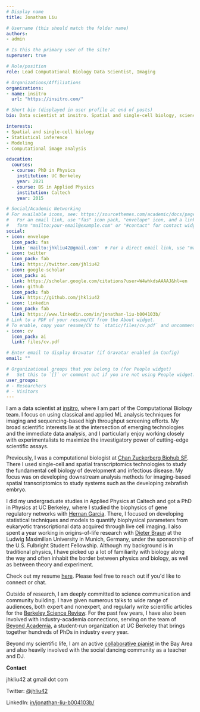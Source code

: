 ```yaml
---
# Display name
title: Jonathan Liu

# Username (this should match the folder name)
authors:
- admin

# Is this the primary user of the site?
superuser: true

# Role/position
role: Lead Computational Biology Data Scientist, Imaging

# Organizations/Affiliations
organizations:
- name: insitro
  url: "https://insitro.com/"

# Short bio (displayed in user profile at end of posts)
bio: Data scientist at insitro. Spatial and single-cell biology, science communication and community, music and dance. He/him/his.

interests:
- Spatial and single-cell biology
- Statistical inference
- Modeling
- Computational image analysis

education:
  courses:
  - course: PhD in Physics
    institution: UC Berkeley
    year: 2021
  - course: BS in Applied Physics
    institution: Caltech
    year: 2015

# Social/Academic Networking
# For available icons, see: https://sourcethemes.com/academic/docs/page-builder/#icons
#   For an email link, use "fas" icon pack, "envelope" icon, and a link in the
#   form "mailto:your-email@example.com" or "#contact" for contact widget.
social:
- icon: envelope
  icon_pack: fas
  link: 'mailto:jhkliu42@gmail.com'  # For a direct email link, use "mailto:test@example.org".
- icon: twitter
  icon_pack: fab
  link: https://twitter.com/jhliu42
- icon: google-scholar
  icon_pack: ai
  link: https://scholar.google.com/citations?user=W4whkdsAAAAJ&hl=en
- icon: github
  icon_pack: fab
  link: https://github.com/jhkliu42
- icon: linkedin
  icon_pack: fab
  link: https://www.linkedin.com/in/jonathan-liu-b004103b/
# Link to a PDF of your resume/CV from the About widget.
# To enable, copy your resume/CV to `static/files/cv.pdf` and uncomment the lines below.
- icon: cv
  icon_pack: ai
  link: files/cv.pdf

# Enter email to display Gravatar (if Gravatar enabled in Config)
email: ""

# Organizational groups that you belong to (for People widget)
#   Set this to `[]` or comment out if you are not using People widget.
user_groups:
# - Researchers
# - Visitors
---
```

I am a data scientist at [insitro](https://insitro.com/), where I am part of the Computational Biology team. I focus on using classical and applied ML analysis techniques for imaging and sequencing-based high throughput screening efforts. My broad scientific interests lie at the intersection of emerging technologies and the immediate data analysis, and I particularly enjoy working closely with experimentalists to maximize the investigatory power of cutting-edge scientific assays.

Previously, I was a computational biologist at [Chan Zuckerberg Biohub SF](https://www.czbiohub.org/sf/). There I used single-cell and spatial transcriptomics technologies to study the fundamental cell biology of development and infectious disease. My focus was on developing downstream analysis methods for imaging-based spatial transcriptomics to study systems such as the developing zebrafish embryo.

I did my undergraduate studies in Applied Physics at Caltech and got a PhD in Physics at UC Berkeley, where I studied the biophysics of gene regulatory networks with [Hernan Garcia](http://garcialab.berkeley.edu/). There, I focused on developing statistical techniques and models to quantify biophysical parameters from eukaryotic transcriptional data acquired through live cell imaging. I also spent a year working in origins-of-life research with [Dieter Braun](https://www.biosystems.physik.uni-muenchen.de/) at the Ludwig Maximilian University in Munich, Germany, under the sponsorship of the U.S. Fulbright Student Fellowship. Although my background is in traditional physics, I have picked up a lot of familiarity with biology along the way and often inhabit the border between physics and biology, as well as between theory and experiment.

Check out my resume [here](files/resume.pdf). Please feel free to reach out if you'd like to connect or chat.

Outside of research, I am deeply committed to science communication and community building. I have given numerous talks to wide range of audiences, both expert and nonexpert, and regularly write scientific articles for the [Berkeley Science Review](http://berkeleysciencereview.com/). For the past few years, I have also been involved with industry-academia connections, serving on the team of [Beyond Academia](https://beyondacademia.berkeley.edu/), a student-run organization at UC Berkeley that brings together hundreds of PhDs in industry every year.

Beyond my scientific life, I am an active [collaborative pianist](piano/) in the Bay Area and also heavily involved with the social dancing community as a teacher and DJ.

**Contact**

jhkliu42 at gmail dot com

Twitter: [@jhliu42](https://twitter.com/jhliu42)

LinkedIn: [in/jonathan-liu-b004103b/](https://www.linkedin.com/in/jonathan-liu-b004103b/)
